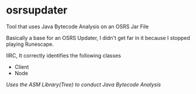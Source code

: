 # osrsupdater
Tool that uses Java Bytecode Analysis on an OSRS Jar File

Basically a base for an OSRS Updater, I didn't get far in it because I stopped playing Runescape.

IIRC, It correctly identifies the following classes
- Client
- Node


*Uses the ASM Library(Tree) to conduct Java Bytecode Analysis*
